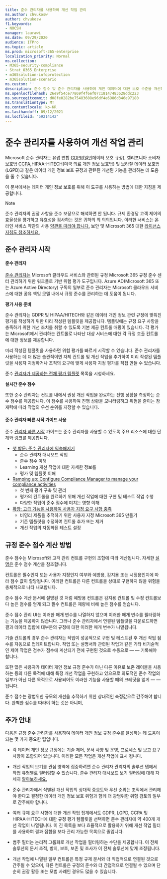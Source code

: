 ```yaml
---
title: 준수 관리자를 사용하여 개선 작업 관리
ms.author: chvukosw
author: chvukosw
f1.keywords:
- NOCSH
manager: laurawi
ms.date: 09/29/2020
audience: ITPro
ms.topic: article
ms.prod: microsoft-365-enterprise
localization_priority: Normal
ms.collection:
- M365-security-compliance
- Strat_O365_Enterprise
- m365solution-infoprotection
- m365solution-scenario
ms.custom: ''
description: 준수 점수 및 준수 관리자를 사용하여 개인 데이터에 대한 보호 수준을 개선하는 방법을 학습합니다.
ms.openlocfilehash: 26e9f54ce77869f4f6ef07c18147483628ddc223
ms.sourcegitcommit: d08fe0282be75483608e96df4e6986d346e97180
ms.translationtype: MT
ms.contentlocale: ko-KR
ms.lasthandoff: 09/12/2021
ms.locfileid: "59214142"
---
```

# <a name="use-compliance-manager-to-manage-improvement-actions"></a>준수 관리자를 사용하여 개선 작업 관리

Microsoft 준수 관리자는 유럽 연합 [GDPR(일반](/compliance/regulatory/gdpr)데이터 보호 규정), 캘리포니아 소비자 보호법 [CCPA,](/compliance/regulatory/ccpa-faq)HIPAA-HITECH(미국 의료 개인 정보 보호법) 및 브라질 데이터 보호법(LGPD)과 같은 데이터 개인 정보 보호 규정과 관련된 개선된 기능을 관리하는 데 도움을 줄 수 있습니다.

이 문서에서는 데이터 개인 정보 보호를 위해 이 도구를 사용하는 방법에 대한 지침을 제공합니다.

> [!NOTE]
> 준수 관리자의 권장 사항을 준수 보장으로 해석하면 안 됩니다. 규제 환경당 고객 제어의 효율성을 평가하고 유효성을 검사하는 것은 귀하의 의 의의입니다. 이러한 서비스는 온라인 서비스 약관의 사용 [약관을 따라야 합니다.](https://go.microsoft.com/fwlink/?linkid=2108910) 보안 및 Microsoft 365 대한 [라이선스 지침도 참조하세요.](/office365/servicedescriptions/microsoft-365-service-descriptions/microsoft-365-tenantlevel-services-licensing-guidance/microsoft-365-security-compliance-licensing-guidance#compliance-manager)

## <a name="getting-started-with-compliance-manager"></a>준수 관리자 시작

#### <a name="what-is-compliance-manager"></a>준수 관리자

[준수 관리자는](../compliance/compliance-manager.md) Microsoft 클라우드 서비스와 관련된 규정 Microsoft 365 규정 준수 센터 관리하기 위한 워크플로 기반 위험 평가 도구입니다. Azure AD(Microsoft 365 또는 Azure Active Directory) 구독의 일부로 준수 관리자는 Microsoft 클라우드 서비스에 대한 공유 책임 모델 내에서 규정 준수를 관리하는 데 도움이 됩니다.

**평가 사용 준비**

준수 관리자는 GDPR 및 [](../compliance/compliance-manager-assessments.md) HIPAA/HITECH와 같은 데이터 개인 정보 관련 규정에 맞춰진 평가를 작성하기 위한 미리 작성된 템플릿을 제공합니다. 템플릿에는 규정 요구 사항을 충족하기 위한 개선 조치를 취할 수 있도록 기본 제공 컨트롤 매핑이 있습니다. 각 평가는 Microsoft에서 관리하는 컨트롤로 나타난 대상 서비스에 대한 각 규정 호출 컨트롤에 대한 정보를 제공합니다.

미리 작성된 템플릿을 사용하면 위험 평가를 빠르게 시작할 수 있습니다. 준수 관리자를 사용하는 데 더 많은 습관적이면 자체 컨트롤 및 개선 작업을 추가하여 미리 작성된 템플릿을 사용자 지정하거나 조직의 요구에 맞게 사용자 지정 평가를 직접 만들 수 있습니다.

준수 [관리자가 제공하는 전체 평가 템플릿](../compliance/compliance-manager-templates-list.md) 목록을 시청하세요.

**실시간 준수 점수**

또한 준수 관리자는 컨트롤 내에서 권장 개선 작업을 완료하는 진행 상황을 측정하는 준수 점수를 제공합니다. 이 점수를 사용하여 진행 상황을 모니터링하고 위험을 줄이는 잠재력에 따라 작업의 우선 순위를 지정할 수 있습니다.

#### <a name="use-the-compliance-manager-quickstart-guide"></a>준수 관리자 빠른 시작 가이드 사용

준수 [관리자 빠른 시작](../compliance/compliance-manager-quickstart.md) 가이드는 준수 관리자를 사용할 수 있도록 주요 리소스에 대한 단계와 링크를 제공합니다.

- [첫 방문: 준수 관리자에 익숙해지기](../compliance/compliance-manager-quickstart.md#first-visit-get-to-know-compliance-manager)
    - 준수 관리자 대시보드 작업
    - 준수 점수 이해
    - Learning 개선 작업에 대한 자세한 정보를
    - 평가 및 템플릿 이해
- [Ramping up: Configure Compliance Manager to manage your compliance activities](../compliance/compliance-manager-quickstart.md#ramping-up-configure-compliance-manager-to-manage-your-compliance-activities)
    - 첫 번째 평가 구축 및 관리
    - 평가의 컨트롤을 완료하기 위해 개선 작업에 대한 구현 및 테스트 작업 수행
    - 다양한 작업이 준수 점수에 미치는 영향 이해
- [확장: 고급 기능을 사용하여 사용자 지정 요구 사항 충족](../compliance/compliance-manager-quickstart.md#scaling-up-use-advanced-functionality-to-meet-your-custom-needs)
    - 비영리 제품을 추적하기 위한 사용자 지정 Microsoft 365 만들기
    - 기존 템플릿을 수정하여 컨트롤 추가 또는 제거
    - 개선 작업의 자동화된 테스트 설정

## <a name="how-your-compliance-score-is-calculated"></a>규정 준수 점수 계산 방법

준수 점수는 Microsoft와 고객 관리 컨트롤 구현의 조합에 따라 계산됩니다. 자세한 [설명은](../compliance/compliance-score-calculation.md) 준수 점수 계산을 참조합니다.

컨트롤은 필수인지 또는 사용자 지정인지 여부와 예방용, 감지용 또는 시정용인지에 따라 점수 값이 할당됩니다. 이러한 컨트롤은 다른 컨트롤을 상대로 구현하지 않을 위험을 총체적으로 나타 내포합니다.

준수 점수 계산 문서에 설명된 것 처럼 예방용 컨트롤은 감지용 컨트롤 및 수정 컨트롤보다 높은 점수를 얻게 되고 필수 컨트롤은 재량에 비해 높은 점수를 얻습니다.

준수 점수 관리 UI는 이러한 매개 변수를 나열하지 않으며 이러한 매개 변수를 필터링하는 기능을 제공하지 않습니다. 그러나 준수 관리자에서 연결된 템플릿을 다운로드하면 결과 데이터 집합에 대부분의 규정에 대한 이러한 매개 변수가 나열됩니다.

기술 컨트롤의 경우 준수 관리자는 작업이 성공적으로 구현 및 테스트된 후 개선 작업 점수를 자동으로 업데이트합니다. 작업 또는 설명서와 관련된 작업과 같은 기타 비기술적인 제어 작업은 점수가 점수에 계산되기 전에 구현된 것으로 수동으로 &mdash; &mdash; 기록해야 합니다.

또한 많은 사용자가 데이터 개인 정보 규정 준수가 아닌 다른 이유로 보존 레이블을 사용하는 등의 다른 목적에 대해 특정 개선 작업을 구현하고 있으므로 의도적인 준수 작업의 일부가 아닌 다른 목적으로 사용되어도 이러한 기능을 사용할 때의 크레딧을 얻게 &mdash; &mdash; 됩니다.

준수 점수는 광범위한 규모의 개선을 추적하기 위한 상대적인 측정값으로 간주해야 합니다. 완벽한 점수를 따라야 하는 것은 아니며,

## <a name="additional-guidance"></a>추가 안내

다음은 규정 준수 관리자를 사용하여 데이터 개인 정보 규정 준수를 달성하는 데 도움이 되는 몇 가지 중요한 팁입니다.

- 각 데이터 개인 정보 규정에는 기술 제어, 문서 사양 및 운영, 프로세스 및 보고 요구 사항이 조합되어 있습니다. 이러한 모든 작업은 개선 작업에 표시 됩니다.

- 개선 작업의 보기를 관심 영역에 집중하려면 준수 관리자 관리자의  솔루션 탭에서 작업 유형별로 필터링할 수 있습니다. 준수 관리자 대시보드 보기 필터링에 대해 자세히 [알아보하세요.](../compliance/compliance-manager-setup.md#filtering-your-dashboard-view)

- 준수 관리자에서 식별된 개선 작업의 상대적 중요도와 우선 순위는 조직에서 관리해야 한다고 결정한 데이터 개인 정보 보호 위험과 함께 더 광범위한 위험 검토의 일부로 간주해야 합니다.

- 여러 규제 요구 사항에 대한 개선 작업 집계에서도 GDPR, LGPD, CCPA 및 HIPAA-HITECH에 대한 규정 평가 템플릿을 선택하면 준수 관리자에 약 400개 개선 작업이 나열됩니다. 이 긴 목록을 보다 효율적으로 활용하기 위해 개선 작업 필터를 사용하여 결과 집합을 보다 관리 가능한 목록으로 줄입니다.

- 범주 필터는 논리적 그룹화로 개선 작업을 필터링하는 수단을 제공합니다. 이 전체 솔루션의 문서 추적, 방지, 보호, 보존 및 조사가 이 전체 솔루션에 맞게 조정됩니다.

- 개선 작업에 나열된 일부 컨트롤은 특정 규제 문서와 더 직접적으로 연결된 것으로 간주될 수 있으며, 다른 컨트롤은 규정의 준수와 더 간접적으로 연결될 수 있으며 단순히 권장 활동 또는 모범 사례인 경우도 많을 수 있습니다.